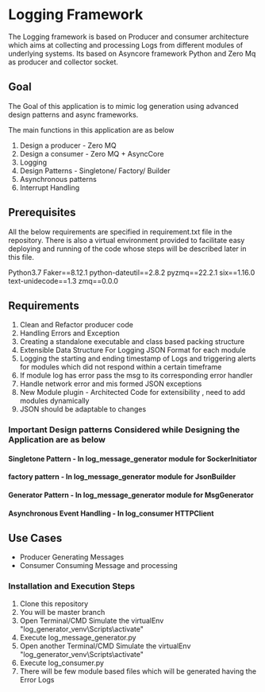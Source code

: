 # Logging Framework 

The Logging framework is based on Producer and consumer architecture which aims at collecting and processing Logs from different modules of underlying systems. Its based on Asyncore framework Python and Zero Mq as producer and collector socket.

## Goal
The Goal of this application is to mimic log generation using advanced design patterns and async frameworks.

The main functions in this application are as below
1. Design a producer - Zero MQ 
2. Design a consumer - Zero MQ + AsyncCore 
3. Logging
4. Design Patterns - Singletone/ Factory/ Builder
5. Asynchronous patterns
6. Interrupt Handling


## Prerequisites
All the below requirements are specified in requirement.txt file in the repository. There is also a virtual environment provided to facilitate easy deploying and running of the code whose steps will be described later in this file.

Python3.7
Faker==8.12.1
python-dateutil==2.8.2
pyzmq==22.2.1
six==1.16.0
text-unidecode==1.3
zmq==0.0.0



## Requirements

1. Clean and Refactor producer code
2. Handling Errors and Exception
3. Creating a standalone executable and class based packing structure
4. Extensible Data Structure For Logging JSON Format for each module
5. Logging the starting and ending timestamp of Logs and triggering alerts for modules which did not respond within a certain timeframe
6. If module log has error pass the msg to its corresponding error handler
7. Handle network error and mis formed JSON exceptions
8. New Module plugin - Architected Code for extensibility , need to add modules dynamically
9. JSON should be adaptable to changes

### Important Design patterns Considered while Designing the Application are as below

#### Singletone Pattern - In log_message_generator module for SockerInitiator
#### factory pattern - In log_message_generator module for JsonBuilder
#### Generator Pattern - In log_message_generator module for MsgGenerator
#### Asynchronous Event Handling - In log_consumer HTTPClient 


## Use Cases
 - Producer Generating Messages
 - Consumer Consuming Message and processing

### Installation and Execution Steps

1. Clone this repository
2. You will be master branch
3. Open Terminal/CMD Simulate the virtualEnv "log_generator_venv\Scripts\activate"
4. Execute log_message_generator.py
5. Open another Terminal/CMD Simulate the virtualEnv "log_generator_venv\Scripts\activate"
6. Execute log_consumer.py
7. There will be few module based files which will be generated having the Error Logs




